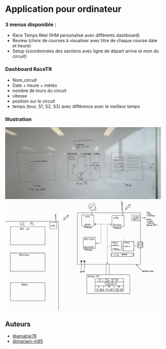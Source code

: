 # Application pour ordinateur

### 3 menus disponible :
- Race Temps Réel (IHM personalisé avec différents dashboard)
- Review (choix de courses à visualiser avec titre de chaque course date et heure)
- Setup (coordonnées des sections avec ligne de départ arrive et nom du circuit)

### Dashboard RaceTR
- Nom_circuit 
- Date + heure + météo
- nombre de tours du circuit
- vitesse
- position sur le circuit
- temps (tour, S1, S2, S3) avec différence avec le meilleur temps

### Illustration
![Texte alternatif](images/schema_interface.jpeg)
![Texte alternatif](images/schema.jpg)

## Auteurs

- [@amalraj78](https://www.github.com/amalraj78)
- [@mariam-m95](https://www.github.com/mariam-m95)

